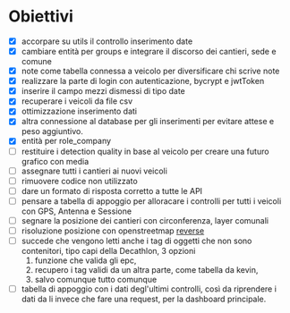 # Obiettivi

- [x] accorpare su utils il controllo inserimento date
- [x] cambiare entità per groups e integrare il discorso dei cantieri, sede e comune
- [x] note come tabella connessa a veicolo per diversificare chi scrive note
- [x] realizzare la parte di login con autenticazione, bycrypt e jwtToken
- [x] inserire il campo mezzi dismessi di tipo date
- [x] recuperare i veicoli da file csv
- [x] ottimizzazione inserimento dati
- [x] altra connessione al database per gli inserimenti per evitare attese e peso aggiuntivo.
- [x] entità per role_company
- [ ] restituire i detection quality in base al veicolo per creare una futuro grafico con media
- [ ] assegnare tutti i cantieri ai nuovi veicoli
- [ ] rimuovere codice non utilizzato
- [ ] dare un formato di risposta corretto a tutte le API
- [ ] pensare a tabella di appoggio per alloracare i controlli per tutti i veicoli con GPS, Antenna e Sessione
- [ ] segnare la posizione dei cantieri con circonferenza, layer comunali
- [ ] risoluzione posizione con openstreetmap [reverse](https://nominatim.org/release-docs/develop/api/Reverse/)
- [ ] succede che vengono letti anche i tag di oggetti che non sono contenitori, tipo capi della Decathlon, 3 opzioni
  1.  funzione che valida gli epc,
  2.  recupero i tag validi da un altra parte, come tabella da kevin,
  3.  salvo comunque tutto comunque
- [ ] tabella di appoggio con i dati degl'ultimi controlli, così da riprendere i dati da li invece che fare una request, per la dashboard principale.